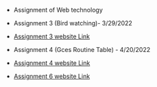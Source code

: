 - Assignment of Web technology

- Assignment 3 (Bird watching)- 3/29/2022
- [Assignment 3 website Link](https://santosh0607.github.io/wt-lab-assignment/Assignment/Assignment3(Birdwatching)/)
- Assignment 4 (Gces Routine Table) - 4/20/2022
- [Assignment 4 website Link](https://santosh0607.github.io/wt-lab-assignment/Assignment/Assignment4(table)/)
- [Assignment 6 website Link](https://santosh0607.github.io/wt-lab-assignment/Assignment/Assignment6)
